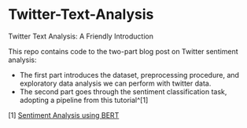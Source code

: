 # Twitter-Text-Analysis
Twitter Text Analysis: A Friendly Introduction

This repo contains code to the two-part blog post on Twitter sentiment analysis:
- The first part introduces the dataset, preprocessing procedure, and exploratory data analysis we can perform with twitter data.
- The second part goes through the sentiment classification task, adopting a pipeline from this tutorial^[1]

[1] [Sentiment Analysis using BERT](https://www.kaggle.com/code/prakharrathi25/sentiment-analysis-using-bert) 

